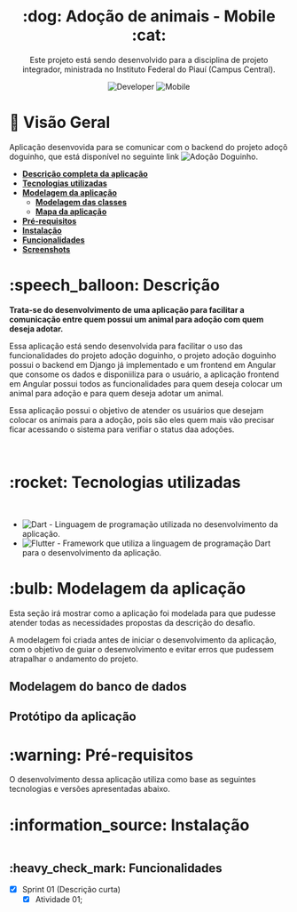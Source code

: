 <h1 align="center">:dog: Adoção de animais - Mobile :cat:</h1>

<p align="center">
Este projeto está sendo desenvolvido para a disciplina de projeto integrador, ministrada no Instituto Federal do Piauí (Campus Central).
</p>

<p align="center">
<img alt="Developer" src="https://img.shields.io/badge/Developer-PedroHenriqueDevBR-green">
<!-- <img alt="GitHub top language" src="https://img.shields.io/github/languages/top/pedrohenriquedevbr/carteira-de-vacinacao-animal"> -->
<img alt="Mobile" src="https://img.shields.io/badge/Mobile-Flutter-blue">
<!-- <img alt="Back-end" src="https://img.shields.io/badge/Backend-Django-green"> -->
</p>

# :memo: Visão Geral

Aplicação desenvovida para se comunicar com o backend do projeto adoçõ doguinho, que está disponível no seguinte link ![Adoção Doguinho](https://github.com/PedroHenriqueDevBR/adocao-doguinho).

 * <strong><a href="#description">Descrição completa da aplicação</a></strong>
 * <strong><a href="#tecnologias">Tecnologias utilizadas</a></strong>
 * <strong><a href="#modelagem">Modelagem da aplicação</a></strong>
    * <strong><a href="#modelagem-classes">Modelagem das classes</a></strong>
    * <strong><a href="#modelagem-mapa-aplicacao">Mapa da aplicação</a></strong>
 * <strong><a href="#requisitos">Pré-requisitos</a></strong>
 * <strong><a href="#instalacao">Instalação</a></strong>
 * <strong><a href="#funcionalidades">Funcionalidades</a></strong>
 * <strong><a href="#screenshots">Screenshots</a></strong>

<h1 id="description">:speech_balloon: Descrição</h1>

**Trata-se do desenvolvimento de uma aplicação para facilitar a comunicação entre quem possui um animal para adoção com quem deseja adotar.**

Essa aplicação está sendo desenvolvida para facilitar o uso das funcionalidades do projeto adoção doguinho, o projeto adoção doguinho possui o backend em Django já implementado e um frontend em Angular que consome os dados e disponiiliza para o usuário, a aplicação frontend em Angular possui todos as funcionalidades para quem deseja colocar um animal para adoção e para quem deseja adotar um animal.

Essa aplicação possui o objetivo de atender os usuários que desejam colocar os animais para a adoção, pois são eles quem mais vão precisar ficar acessando o sistema para verifiar o status daa adoções.

<br>

<h1 id="tecnologias">:rocket: Tecnologias utilizadas</h1>

<br>

* <img alt="Dart" src="https://img.shields.io/badge/-Dart-blue"> - Linguagem de programação utilizada no desenvolvimento da aplicação.
* <img alt="Flutter" src="https://img.shields.io/badge/-Flutter-blue"> - Framework que utiliza a linguagem de programação Dart para o desenvolvimento da aplicação.

<h1 id="modelagem">:bulb: Modelagem da aplicação</h1>

Esta seção irá mostrar como a aplicação foi modelada para que pudesse atender todas as necessidades propostas da descrição do desafio.

A modelagem foi criada antes de iniciar o desenvolvimento da aplicação, com o objetivo de guiar o desenvolvimento e evitar erros que pudessem atrapalhar o andamento do projeto.

<h2 id="modelagem-classes">Modelagem do banco de dados</h2>

<!-- <img width="100%" src="https://raw.githubusercontent.com/PedroHenriqueDevBR/aplicacao-para-adocao-de-animais/main/docs/assets/database.png" /> -->

<h2 id="modelagem-mapa-aplicacao">Protótipo da aplicação</h2>

<!-- <img width="100%" src="https://raw.githubusercontent.com/PedroHenriqueDevBR/aplicacao-para-adocao-de-animais/main/docs/assets/hight-quality-prototype-web.png" /> -->

<h1 id="requisitos">:warning: Pré-requisitos</h1>

O desenvolvimento dessa aplicação utiliza como base as seguintes tecnologias e versões apresentadas abaixo.

<!-- 1. Node: 14.17.6
2. Angular CLI: 12.2.5
3. Python 3.6 ou superior
4. Django 3.2.6 ou superior
5. git version 2.17.1 -->

<h1 id="instalacao">:information_source: Instalação</h1>

```bash

```

<h2 id="funcionalidades">:heavy_check_mark: Funcionalidades</h2>

- [X] Sprint 01 (Descrição curta)
   - [X] Atividade  01;
